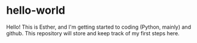 # hello-world
Hello!
This is Esther, and I'm getting started to coding (Python, mainly) and github. This repository will store and keep track of my first steps here.

